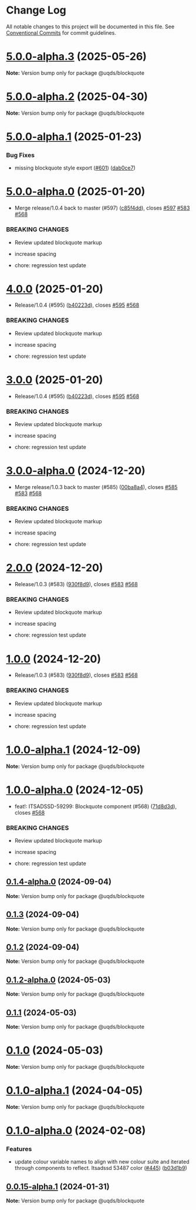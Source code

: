 # Change Log

All notable changes to this project will be documented in this file.
See [Conventional Commits](https://conventionalcommits.org) for commit guidelines.

# [5.0.0-alpha.3](https://github.com/uq-its-ss/design-system/compare/@uqds/blockquote@5.0.0-alpha.2...@uqds/blockquote@5.0.0-alpha.3) (2025-05-26)

**Note:** Version bump only for package @uqds/blockquote

# [5.0.0-alpha.2](https://github.com/uq-its-ss/design-system/compare/@uqds/blockquote@5.0.0-alpha.1...@uqds/blockquote@5.0.0-alpha.2) (2025-04-30)

**Note:** Version bump only for package @uqds/blockquote

# [5.0.0-alpha.1](https://github.com/uq-its-ss/design-system/compare/@uqds/blockquote@5.0.0-alpha.0...@uqds/blockquote@5.0.0-alpha.1) (2025-01-23)

### Bug Fixes

- missing blockquote style export ([#601](https://github.com/uq-its-ss/design-system/issues/601)) ([dab0ce7](https://github.com/uq-its-ss/design-system/commit/dab0ce739de67080822ef3da58234470439c545b))

# [5.0.0-alpha.0](https://github.com/uq-its-ss/design-system/compare/@uqds/blockquote@3.0.0-alpha.0...@uqds/blockquote@5.0.0-alpha.0) (2025-01-20)

- Merge release/1.0.4 back to master (#597) ([c85f4dd](https://github.com/uq-its-ss/design-system/commit/c85f4dd04601bad019d83edeb680dd919fd1aebb)), closes [#597](https://github.com/uq-its-ss/design-system/issues/597) [#583](https://github.com/uq-its-ss/design-system/issues/583) [#568](https://github.com/uq-its-ss/design-system/issues/568)

### BREAKING CHANGES

- Review updated blockquote markup

- increase spacing

- chore: regression test update

# [4.0.0](https://github.com/uq-its-ss/design-system/compare/@uqds/blockquote@2.0.0...@uqds/blockquote@4.0.0) (2025-01-20)

- Release/1.0.4 (#595) ([b40223d](https://github.com/uq-its-ss/design-system/commit/b40223d819d456f67620dfd880380b85214c4103)), closes [#595](https://github.com/uq-its-ss/design-system/issues/595) [#568](https://github.com/uq-its-ss/design-system/issues/568)

### BREAKING CHANGES

- Review updated blockquote markup

- increase spacing

- chore: regression test update

# [3.0.0](https://github.com/uq-its-ss/design-system/compare/@uqds/blockquote@2.0.0...@uqds/blockquote@3.0.0) (2025-01-20)

- Release/1.0.4 (#595) ([b40223d](https://github.com/uq-its-ss/design-system/commit/b40223d819d456f67620dfd880380b85214c4103)), closes [#595](https://github.com/uq-its-ss/design-system/issues/595) [#568](https://github.com/uq-its-ss/design-system/issues/568)

### BREAKING CHANGES

- Review updated blockquote markup

- increase spacing

- chore: regression test update

# [3.0.0-alpha.0](https://github.com/uq-its-ss/design-system/compare/@uqds/blockquote@1.0.0-alpha.1...@uqds/blockquote@3.0.0-alpha.0) (2024-12-20)

- Merge release/1.0.3 back to master (#585) ([00ba8a4](https://github.com/uq-its-ss/design-system/commit/00ba8a439019ed08ab357499c758be419f50f150)), closes [#585](https://github.com/uq-its-ss/design-system/issues/585) [#583](https://github.com/uq-its-ss/design-system/issues/583) [#568](https://github.com/uq-its-ss/design-system/issues/568)

### BREAKING CHANGES

- Review updated blockquote markup

- increase spacing

- chore: regression test update

# [2.0.0](https://github.com/uq-its-ss/design-system/compare/@uqds/blockquote@0.1.4-alpha.0...@uqds/blockquote@2.0.0) (2024-12-20)

- Release/1.0.3 (#583) ([930f8d9](https://github.com/uq-its-ss/design-system/commit/930f8d97b814748829f45194e1b5009680ee7890)), closes [#583](https://github.com/uq-its-ss/design-system/issues/583) [#568](https://github.com/uq-its-ss/design-system/issues/568)

### BREAKING CHANGES

- Review updated blockquote markup

- increase spacing

- chore: regression test update

# [1.0.0](https://github.com/uq-its-ss/design-system/compare/@uqds/blockquote@0.1.4-alpha.0...@uqds/blockquote@1.0.0) (2024-12-20)

- Release/1.0.3 (#583) ([930f8d9](https://github.com/uq-its-ss/design-system/commit/930f8d97b814748829f45194e1b5009680ee7890)), closes [#583](https://github.com/uq-its-ss/design-system/issues/583) [#568](https://github.com/uq-its-ss/design-system/issues/568)

### BREAKING CHANGES

- Review updated blockquote markup

- increase spacing

- chore: regression test update

# [1.0.0-alpha.1](https://github.com/uq-its-ss/design-system/compare/@uqds/blockquote@1.0.0-alpha.0...@uqds/blockquote@1.0.0-alpha.1) (2024-12-09)

**Note:** Version bump only for package @uqds/blockquote

# [1.0.0-alpha.0](https://github.com/uq-its-ss/design-system/compare/@uqds/blockquote@0.1.4-alpha.0...@uqds/blockquote@1.0.0-alpha.0) (2024-12-05)

- feat!: ITSADSSD-59299: Blockquote component (#568) ([71d8d3d](https://github.com/uq-its-ss/design-system/commit/71d8d3d2589ed99f374923430fb84f0fe0b97b69)), closes [#568](https://github.com/uq-its-ss/design-system/issues/568)

### BREAKING CHANGES

- Review updated blockquote markup

- increase spacing

- chore: regression test update

## [0.1.4-alpha.0](https://github.com/uq-its-ss/design-system/compare/@uqds/blockquote@0.1.3...@uqds/blockquote@0.1.4-alpha.0) (2024-09-04)

**Note:** Version bump only for package @uqds/blockquote

## [0.1.3](https://github.com/uq-its-ss/design-system/compare/@uqds/blockquote@0.1.2-alpha.0...@uqds/blockquote@0.1.3) (2024-09-04)

**Note:** Version bump only for package @uqds/blockquote

## [0.1.2](https://github.com/uq-its-ss/design-system/compare/@uqds/blockquote@0.1.2-alpha.0...@uqds/blockquote@0.1.2) (2024-09-04)

**Note:** Version bump only for package @uqds/blockquote

## [0.1.2-alpha.0](https://github.com/uq-its-ss/design-system/compare/@uqds/blockquote@0.1.0-alpha.1...@uqds/blockquote@0.1.2-alpha.0) (2024-05-03)

**Note:** Version bump only for package @uqds/blockquote

## [0.1.1](https://github.com/uq-its-ss/design-system/compare/@uqds/blockquote@0.1.0-alpha.1...@uqds/blockquote@0.1.1) (2024-05-03)

**Note:** Version bump only for package @uqds/blockquote

# [0.1.0](https://github.com/uq-its-ss/design-system/compare/@uqds/blockquote@0.1.0-alpha.1...@uqds/blockquote@0.1.0) (2024-05-03)

**Note:** Version bump only for package @uqds/blockquote

# [0.1.0-alpha.1](https://github.com/uq-its-ss/design-system/compare/@uqds/blockquote@0.1.0-alpha.0...@uqds/blockquote@0.1.0-alpha.1) (2024-04-05)

**Note:** Version bump only for package @uqds/blockquote

# [0.1.0-alpha.0](https://github.com/uq-its-ss/design-system/compare/@uqds/blockquote@0.0.15-alpha.1...@uqds/blockquote@0.1.0-alpha.0) (2024-02-08)

### Features

- update colour variable names to align with new colour suite and iterated through components to reflect. Itsadssd 53487 color ([#445](https://github.com/uq-its-ss/design-system/issues/445)) ([b03d1b9](https://github.com/uq-its-ss/design-system/commit/b03d1b9a7944f4552750706b276405b0988abf90))

## [0.0.15-alpha.1](https://github.com/uq-its-ss/design-system/compare/@uqds/blockquote@0.0.15-alpha.0...@uqds/blockquote@0.0.15-alpha.1) (2024-01-31)

**Note:** Version bump only for package @uqds/blockquote
